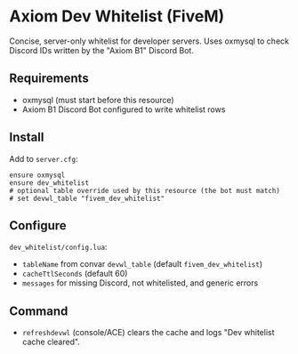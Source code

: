 # Axiom Dev Whitelist (FiveM)

Concise, server-only whitelist for developer servers. Uses oxmysql to check Discord IDs written by the "Axiom B1" Discord Bot.

## Requirements
- oxmysql (must start before this resource)
- Axiom B1 Discord Bot configured to write whitelist rows

## Install
Add to `server.cfg`:
```
ensure oxmysql
ensure dev_whitelist
# optional table override used by this resource (the bot must match)
# set devwl_table "fivem_dev_whitelist"
```

## Configure
`dev_whitelist/config.lua`:
- `tableName` from convar `devwl_table` (default `fivem_dev_whitelist`)
- `cacheTtlSeconds` (default 60)
- `messages` for missing Discord, not whitelisted, and generic errors

## Command
- `refreshdevwl` (console/ACE) clears the cache and logs "Dev whitelist cache cleared".
